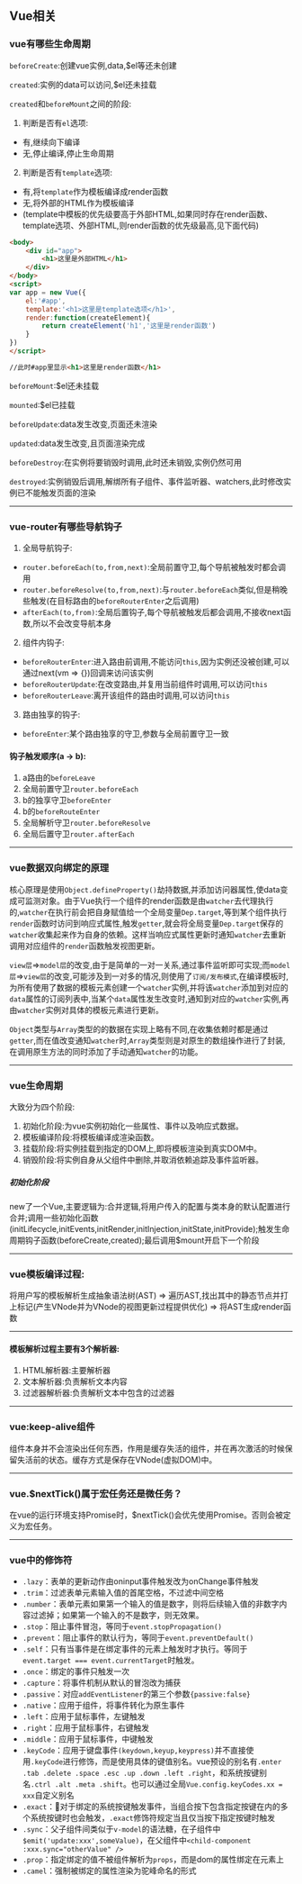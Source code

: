 ## Vue相关

### vue有哪些生命周期

`beforeCreate`:创建vue实例,data,$el等还未创建

`created`:实例的data可以访问,$el还未挂载

`created`和`beforeMount`之间的阶段:

1. 判断是否有`el`选项:
  + 有,继续向下编译
  + 无,停止编译,停止生命周期
2. 判断是否有`template`选项:
  + 有,将`template`作为模板编译成render函数
  + 无,将外部的HTML作为模板编译
  + (template中模板的优先级要高于外部HTML,如果同时存在render函数、template选项、外部HTML,则render函数的优先级最高,见下面代码)

```HTML
<body>
    <div id="app">
        <h1>这里是外部HTML</h1>
    </div>
</body>
<script>
var app = new Vue({
    el:'#app',
    template:'<h1>这里是template选项</h1>',
    render:function(createElement){
        return createElement('h1','这里是render函数')
    }
})
</script>

//此时#app里显示<h1>这里是render函数</h1>
```
`beforeMount`:$el还未挂载

`mounted`:$el已挂载

`beforeUpdate`:data发生改变,页面还未渲染

`updated`:data发生改变,且页面渲染完成

`beforeDestroy`:在实例将要销毁时调用,此时还未销毁,实例仍然可用

`destroyed`:实例销毁后调用,解绑所有子组件、事件监听器、watchers,此时修改实例已不能触发页面的渲染

---

### vue-router有哪些导航钩子

1. 全局导航钩子:
  + `router.beforeEach(to,from,next)`:全局前置守卫,每个导航被触发时都会调用
  + `router.beforeResolve(to,from,next)`:与`router.beforeEach`类似,但是稍晚些触发(在目标路由的`beforeRouterEnter`之后调用)
  + `afterEach(to,from)`:全局后置钩子,每个导航被触发后都会调用,不接收next函数,所以不会改变导航本身
2. 组件内钩子:
  + `beforeRouterEnter`:进入路由前调用,不能访问`this`,因为实例还没被创建,可以通过next(vm => {})回调来访问该实例
  + `beforeRouterUpdate`:在改变路由,并复用当前组件时调用,可以访问`this`
  + `beforeRouterLeave`:离开该组件的路由时调用,可以访问`this`
3. 路由独享的钩子:
  + `beforeEnter`:某个路由独享的守卫,参数与全局前置守卫一致

#### 钩子触发顺序(a -> b):
1. a路由的`beforeLeave`
2. 全局前置守卫`router.beforeEach`
3. b的独享守卫`beforeEnter`
4. b的`beforeRouteEnter`
5. 全局解析守卫`router.beforeResolve`
6. 全局后置守卫`router.afterEach`

---

### vue数据双向绑定的原理

核心原理是使用`Object.defineProperty()`劫持数据,并添加访问器属性,使data变成可监测对象。由于Vue执行一个组件的render函数是由`watcher`去代理执行的,`watcher`在执行前会把自身赋值给一个全局变量`Dep.target`,等到某个组件执行`render`函数时访问到响应式属性,触发`getter`,就会将全局变量`Dep.target`保存的`watcher`收集起来作为自身的依赖。这样当响应式属性更新时通知`watcher`去重新调用对应组件的`render`函数触发视图更新。

`view层`=>`model层`的改变,由于是简单的一对一关系,通过事件监听即可实现;而`model层`=>`view层`的改变,可能涉及到一对多的情况,则使用了`订阅/发布模式`,在编译模板时,为所有使用了数据的模板元素创建一个`watcher`实例,并将该`watcher`添加到对应的`data`属性的订阅列表中,当某个`data`属性发生改变时,通知到对应的`watcher`实例,再由`watcher`实例对具体的模板元素进行更新。

`Object`类型与`Array`类型的的数据在实现上略有不同,在收集依赖时都是通过`getter`,而在值改变通知`watcher`时,`Array`类型则是对原生的数组操作进行了封装,在调用原生方法的同时添加了手动通知`watcher`的功能。

---

### vue生命周期

大致分为四个阶段:
1. 初始化阶段:为vue实例初始化一些属性、事件以及响应式数据。
2. 模板编译阶段:将模板编译成渲染函数。
3. 挂载阶段:将实例挂载到指定的DOM上,即将模板渲染到真实DOM中。
4. 销毁阶段:将实例自身从父组件中删除,并取消依赖追踪及事件监听器。

##### 初始化阶段

new了一个Vue,主要逻辑为:合并逻辑,将用户传入的配置与类本身的默认配置进行合并;调用一些初始化函数(initLifecycle,initEvents,initRender,initInjection,initState,initProvide);触发生命周期钩子函数(beforeCreate,created);最后调用$mount开启下一个阶段

---

### vue模板编译过程:

将用户写的模板解析生成抽象语法树(AST) => 遍历AST,找出其中的静态节点并打上标记(产生VNode并为VNode的视图更新过程提供优化) => 将AST生成render函数

---

#### 模板解析过程主要有3个解析器:

1. HTML解析器:主要解析器
2. 文本解析器:负责解析文本内容
3. 过滤器解析器:负责解析文本中包含的过滤器

---

### vue:keep-alive组件

组件本身并不会渲染出任何东西，作用是缓存失活的组件，并在再次激活的时候保留失活前的状态。缓存方式是保存在VNode(虚拟DOM)中。

---

### vue.$nextTick()属于宏任务还是微任务？

在vue的运行环境支持Promise时，$nextTick()会优先使用Promise。否则会被定义为宏任务。

---

### vue中的修饰符

+ `.lazy`：表单的更新动作由oninput事件触发改为onChange事件触发
+ `.trim`：过滤表单元素输入值的首尾空格，不过滤中间空格
+ `.number`：表单元素如果第一个输入的值是数字，则将后续输入值的非数字内容过滤掉；如果第一个输入的不是数字，则无效果。
+ `.stop`：阻止事件冒泡，等同于`event.stopPropagation()`
+ `.prevent`：阻止事件的默认行为，等同于`event.preventDefault()`
+ `.self`：只有当事件是在绑定事件的元素上触发时才执行。等同于`event.target === event.currentTarget`时触发。
+ `.once`：绑定的事件只触发一次
+ `.capture`：将事件机制从默认的冒泡改为捕获
+ `.passive`：对应`addEventListener`的第三个参数`{passive:false}`
+ `.native`：应用于组件，将事件转化为原生事件
+ `.left`：应用于鼠标事件，左键触发
+ `.right`：应用于鼠标事件，右键触发
+ `.middle`：应用于鼠标事件，中键触发
+ `.keyCode`：应用于键盘事件`(keydown,keyup,keypress)`并不直接使用`.keyCode`进行修饰，而是使用具体的键值别名。vue预设的别名有`.enter .tab .delete .space .esc .up .down .left .right`，和系统按键别名`.ctrl .alt .meta .shift`。也可以通过全局`Vue.config.keyCodes.xx = xxx`自定义别名
+ `.exact`：对于绑定的系统按键触发事件，当组合按下包含指定按键在内的多个系统按键时也会触发，`.exact`修饰符规定当且仅当按下指定按键时触发
+ `.sync`：父子组件间类似于`v-model`的语法糖，在子组件中`$emit('update:xxx',someValue)`，在父组件中`<child-component :xxx.sync="otherValue" />`
+ `.prop`：指定绑定的值不被组件解析为`props`，而是dom的属性绑定在元素上
+ `.camel`：强制被绑定的属性渲染为驼峰命名的形式